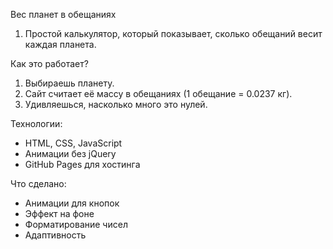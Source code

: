 Вес планет в обещаниях
1. Простой калькулятор, который показывает, сколько обещаний весит каждая планета.

Как это работает?
1. Выбираешь планету.
2. Сайт считает её массу в обещаниях (1 обещание = 0.0237 кг).
3. Удивляешься, насколько много это нулей.

Технологии:
- HTML, CSS, JavaScript
- Анимации без jQuery
- GitHub Pages для хостинга

Что сделано:
- Анимации для кнопок
- Эффект на фоне
- Форматирование чисел
- Адаптивность